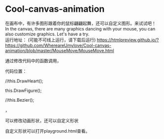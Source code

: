 # Cool-canvas-animation
在画布中，有许多图形跟着你的鼠标翩翩起舞，还可以自定义图形。来试试吧！  
In the canvas, there are many graphics dancing with your mouse, you can also customize graphics. Let's have a try.  
运行地址：  (可能不可线上运行，请下载后运行)
https://htmlpreview.github.io/?https://github.com/WhereareUmylove/Cool-canvas-animation/blob/master/MouseMove/MouseMove.html


<p>通过修改代码中的函数调用，</p><p>代码位置：</p><p>//this.DrawHeart();</p>
					<p>this.DrawFigure();</p>
					<p>//this.Bezier();</p>，<p>可以修改动画形状，还可以自定义形状</p>
自定义形状可以打开playground.html查看。
